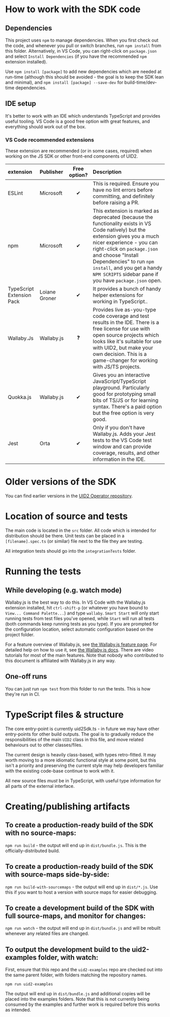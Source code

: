 # How to work with the SDK code

## Dependencies

This project uses `npm` to manage dependencies. When you first check out the code, and whenever you pull or switch branches, run `npm install` from this folder. Alternatively, in VS Code, you can right-click on `package.json` and select `Install Dependencies` (if you have the recommended `npm` extension installed).

Use `npm install [package]` to add new dependencies which are needed at run-time (although this should be avoided - the goal is to keep the SDK lean and minimal), and `npm install [package] --save-dev` for build-time/dev-time dependencies.

## IDE setup

It's better to work with an IDE which understands TypeScript and provides useful tooling. VS Code is a good free option with great features, and everything should work out of the box.

### VS Code recommended extensions

These extension are recommended (or in some cases, required) when working on the JS SDK or other front-end components of UID2.

| extension | Publisher | Free option? | Description |
| :----- | :-------- | :----------: | :---------- |
| ESLint | Microsoft | ✔ | This is required. Ensure you have no lint errors before committing, and definitely before raising a PR.
| npm | Microsoft | ✔ | This extension is marked as deprecated (because the functionality exists in VS Code natively) but the extension gives you a much nicer experience - you can right-click on `package.json` and choose "Install Dependencies" to run `npm install`, and you get a handy `NPM SCRIPTS` sidebar pane if you have `package.json` open. |
| TypeScript Extension Pack | Loiane Groner | ✔ | It provides a bunch of handy helper extensions for working in TypeScript.. |
| Wallaby.Js | Wallaby.js | ❓ | Provides live as-you-type code coverage and test results in the IDE. There is a free license for use with open source projects which looks like it's suitable for use with UID2, but make your own decision. This is a game-changer for working with JS/TS projects. |
| Quokka.js | Wallaby.js | ✔ | Gives you an interactive JavaScript/TypeScript playground. Particularly good for prototyping small bits of TS/JS or for learning syntax. There's a paid option but the free option is very good. |
| Jest | Orta | ✔ | Only if you don't have Wallaby.js. Adds your Jest tests to the VS Code test window and can provide coverage, results, and other information in the IDE. |

# Older versions of the SDK

You can find earlier versions in the [UID2 Operator repository](https://github.com/IABTechLab/uid2-operator/).

# Location of source and tests

The main code is located in the `src` folder. All code which is intended for distribution should be there. Unit tests can be placed in a `[filename].spec.ts` (or similar) file next to the file they are testing.

All integration tests should go into the `integrationTests` folder.

# Running the tests

## While developing (e.g. watch mode)

Wallaby.js is the best way to do this. In VS Code with the Wallaby.js extension installed, hit `ctrl-shift-p` (or whatever you have bound to `View... Command Palette...`) and type `wallaby`. `Smart Start` will only start running tests from test files you've opened, while `Start` will run all tests (both commands keep running tests as you type). If you are prompted for the configuration location, select automatic configuration based on the project folder.

For a feature overview of Wallaby.js, see [the Wallaby.js feature page](https://wallabyjs.com/#features). For detailed help on how to use it, see [the Wallaby.js docs](https://wallabyjs.com/docs/). There are video tutorials for most of the main features. Note that nobody who contributed to this document is affiliated with Wallaby.js in any way.

## One-off runs

You can just run `npm test` from this folder to run the tests. This is how they're run in CI.

# TypeScript files & structure

The core entry-point is currently uid2Sdk.ts - in future we may have other entry-points for other build outputs. The goal is to gradually reduce the responsibilities of the main `UID2` class in this file, and move related behaviours out to other classes/files.

The current design is heavily class-based, with types retro-fitted. It may worth moving to a more idiomatic functional style at some point, but this isn't a priority and preserving the current style may help developers familiar with the existing code-base continue to work with it.

All new source files _must_ be in TypeScript, with useful type information for all parts of the external interface.

# Creating/publishing artifacts

## To create a production-ready build of the SDK with no source-maps:

`npm run build` - the output will end up in `dist/bundle.js`. This is the officially-distributed build.

## To create a production-ready build of the SDK with source-maps side-by-side:

`npm run build-with-sourcemaps` - the output will end up in `dist/*.js`. Use this if you want to host a version with source maps for easier debugging.
## To create a development build of the SDK with full source-maps, and monitor for changes:

`npm run watch` - the output will end up in `dist/bundle.js` and will be rebuilt whenever any related files are changed.

## To output the development build to the uid2-examples folder, with watch:

First, ensure that this repo and the `uid2-examples` repo are checked out into the same parent folder, with folders matching the repository names.

`npm run uid2-examples`

The output will end up in `dist/bundle.js` and additional copies will be placed into the examples folders. Note that this is not currently being consumed by the examples and further work is required before this works as intended.
